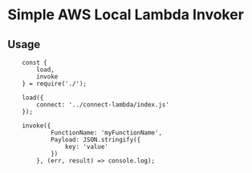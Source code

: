 # Simple AWS Local Lambda Invoker

## Usage

		const {
			load,
			invoke
		} = require('./');

		load({
			connect: '../connect-lambda/index.js'
		});

		invoke({
				FunctionName: 'myFunctionName',
				Payload: JSON.stringify({
					key: 'value'
				})
			}, (err, result) => console.log);
